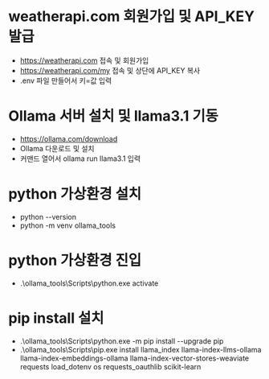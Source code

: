 # weatherapi.com 회원가입 및 API_KEY 발급
- https://weatherapi.com 접속 및 회원가입
- https://weatherapi.com/my 접속 및 상단에 API_KEY 복사
- .env 파일 만들어서 키=값 입력

# Ollama 서버 설치 및 llama3.1 기동
- https://ollama.com/download
- Ollama 다운로드 및 설치
- 커맨드 열어서 ollama run llama3.1 입력

# python 가상환경 설치
- python --version
- python -m venv ollama_tools

# python 가상환경 진입
- .\ollama_tools\Scripts\python.exe activate

# pip install 설치
- .\ollama_tools\Scripts\python.exe -m pip install --upgrade pip
- .\ollama_tools\Scripts\pip.exe install llama_index llama-index-llms-ollama llama-index-embeddings-ollama llama-index-vector-stores-weaviate requests load_dotenv os requests_oauthlib scikit-learn
